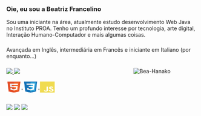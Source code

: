 ### Oie, eu sou a Beatriz Francelino
Sou uma iniciante na área, atualmente estudo desenvolvimento Web Java no Instituto PROA. Tenho um profundo interesse por tecnologia, arte digital, Interação Humano-Computador e mais algumas coisas.
<br> 
###
Avançada em Inglês, intermediária em Francês e iniciante em Italiano (por enquanto...)
###
<div>
 <a href="https://github.com/ibtriz">
  <img height="180em" src="https://github-readme-stats.vercel.app/api?username=ibtriz&show_icons=true&theme=blueberry&include_all_commits=true&count_private=true"/>
  <img height="180em" src="https://github-readme-stats.vercel.app/api/top-langs/?username=ibtriz&layout=compact&langs_count=7&theme=blueberry"/>
<img style="float:right; "hspace=70px"; alt="Bea-Hanako" src="https://i.pinimg.com/originals/57/f8/b8/57f8b85f199cfcc233a284430ab92ff8.gif" >
  </div>

<div style="display: inline_block"><br>
  
  <div> 
   <img align="center" alt="Bea-HTML" height="30" width="40" src="https://raw.githubusercontent.com/devicons/devicon/master/icons/html5/html5-original.svg">
  <img align="center" alt="Bea-CSS" height="30" width="40" src="https://raw.githubusercontent.com/devicons/devicon/master/icons/css3/css3-original.svg">
  <img align="center" alt="Bea-Js" height="30" width="40" src="https://raw.githubusercontent.com/devicons/devicon/master/icons/javascript/javascript-plain.svg">
   
 </div>
  
  ##
 <a href="https://instagram.com/ibtriz" target="_blank"><img src="https://img.shields.io/badge/-Instagram-%23E4405F?style=for-the-badge&logo=instagram&logoColor=white" target="_blank"></a>
    <a href = "mailto:beatriz.fbcarneiro@gmail.com"><img src="https://img.shields.io/badge/-Gmail-%23333?style=for-the-badge&logo=gmail&logoColor=white" target="_blank"></a>
  <a href="https://www.linkedin.com/in/beatriz-francelino-borges-carneiro-b8660121a/" target="_blank"><img src="https://img.shields.io/badge/-LinkedIn-%230077B5?style=for-the-badge&logo=linkedin&logoColor=white" target="_blank"></a> 
